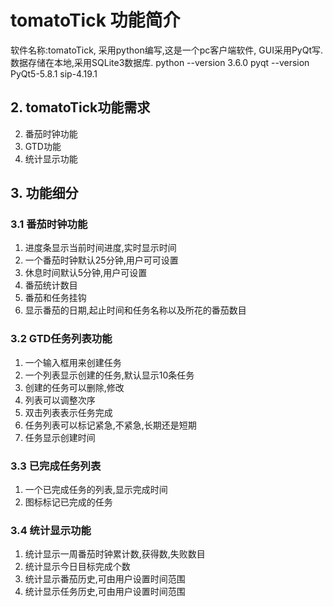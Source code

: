 # tomatoTick 功能简介
软件名称:tomatoTick,
采用python编写,这是一个pc客户端软件,
GUI采用PyQt写.
数据存储在本地,采用SQLite3数据库.
python --version 3.6.0
pyqt --version  PyQt5-5.8.1 sip-4.19.1

## 2. tomatoTick功能需求

2. 番茄时钟功能
3. GTD功能
4. 统计显示功能

## 3. 功能细分
### 3.1 番茄时钟功能
1. 进度条显示当前时间进度,实时显示时间
2. 一个番茄时钟默认25分钟,用户可可设置
3. 休息时间默认5分钟,用户可设置
4. 番茄统计数目
5. 番茄和任务挂钩
6. 显示番茄的日期,起止时间和任务名称以及所花的番茄数目
### 3.2 GTD任务列表功能
1. 一个输入框用来创建任务
2. 一个列表显示创建的任务,默认显示10条任务
3. 创建的任务可以删除,修改
4. 列表可以调整次序
5. 双击列表表示任务完成
6. 任务列表可以标记紧急,不紧急,长期还是短期
7. 任务显示创建时间
### 3.3 已完成任务列表
1. 一个已完成任务的列表,显示完成时间
2. 图标标记已完成的任务


### 3.4 统计显示功能
1. 统计显示一周番茄时钟累计数,获得数,失败数目
2. 统计显示今日目标完成个数
3. 统计显示番茄历史,可由用户设置时间范围
4. 统计显示任务历史,可由用户设置时间范围


